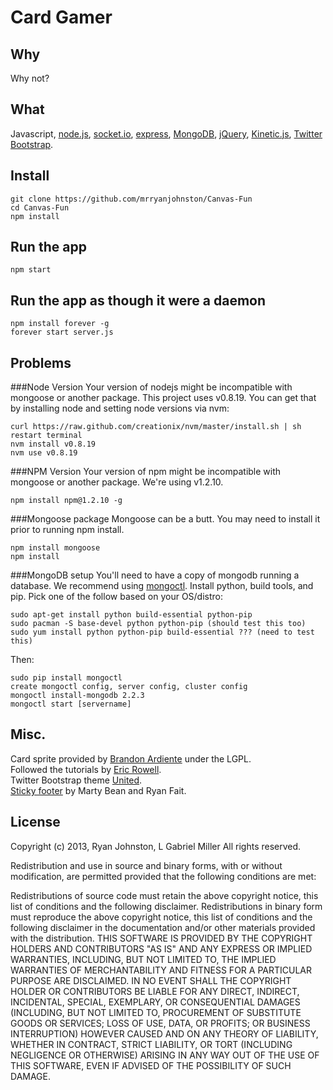 # Card Gamer
## Why
Why not?
## What
Javascript, [node.js](http://www.nodejs.org),
[socket.io](http://www.socket.io),
[express](http://www.expressjs.com),
[MongoDB](http://www.mongodb.org),
[jQuery](http://jquery.com/), 
[Kinetic.js](http://www.kineticjs.com/),
[Twitter Bootstrap](http://twitter.github.io/bootstrap).
## Install

    git clone https://github.com/mrryanjohnston/Canvas-Fun
    cd Canvas-Fun
    npm install

## Run the app

    npm start

## Run the app as though it were a daemon

    npm install forever -g
    forever start server.js

## Problems
###Node Version
Your version of nodejs might be incompatible with mongoose or another package. This project uses v0.8.19. You can get that by installing node and setting node versions via nvm:

    curl https://raw.github.com/creationix/nvm/master/install.sh | sh
    restart terminal
    nvm install v0.8.19
    nvm use v0.8.19

###NPM Version
Your version of npm might be incompatible with mongoose or another package. We're using v1.2.10.

    npm install npm@1.2.10 -g
    
###Mongoose package
Mongoose can be a butt. You may need to install it prior to running npm install.

    npm install mongoose
    npm install
    
###MongoDB setup
You'll need to have a copy of mongodb running a database. We recommend using [mongoctl](http://github.com/mongolab/mongoctl). Install python, build tools, and pip. Pick one of the follow based on your OS/distro:

    sudo apt-get install python build-essential python-pip
    sudo pacman -S base-devel python python-pip (should test this too)
    sudo yum install python python-pip build-essential ??? (need to test this)

Then:

    sudo pip install mongoctl
    create mongoctl config, server config, cluster config
    mongoctl install-mongodb 2.2.3
    mongoctl start [servername]

## Misc.
Card sprite provided by [Brandon Ardiente](http://ardisoft.net/svg-z-cards/) under the LGPL.  
Followed the tutorials by [Eric Rowell](http://www.html5canvastutorials.com/kineticjs/html5-canvas-events-tutorials-introduction-with-kineticjs/).  
Twitter Bootstrap theme [United](http://bootswatch.com/united).  
[Sticky footer](http://twitter.github.io/bootstrap/examples/sticky-footer.html) by Marty Bean and Ryan Fait.

## License
Copyright (c) 2013, Ryan Johnston, L Gabriel Miller
All rights reserved.

Redistribution and use in source and binary forms, with or without modification, are permitted provided that the following conditions are met:

Redistributions of source code must retain the above copyright notice, this list of conditions and the following disclaimer.
Redistributions in binary form must reproduce the above copyright notice, this list of conditions and the following disclaimer in the documentation and/or other materials provided with the distribution.
THIS SOFTWARE IS PROVIDED BY THE COPYRIGHT HOLDERS AND CONTRIBUTORS "AS IS" AND ANY EXPRESS OR IMPLIED WARRANTIES, INCLUDING, BUT NOT LIMITED TO, THE IMPLIED WARRANTIES OF MERCHANTABILITY AND FITNESS FOR A PARTICULAR PURPOSE ARE DISCLAIMED. IN NO EVENT SHALL THE COPYRIGHT HOLDER OR CONTRIBUTORS BE LIABLE FOR ANY DIRECT, INDIRECT, INCIDENTAL, SPECIAL, EXEMPLARY, OR CONSEQUENTIAL DAMAGES (INCLUDING, BUT NOT LIMITED TO, PROCUREMENT OF SUBSTITUTE GOODS OR SERVICES; LOSS OF USE, DATA, OR PROFITS; OR BUSINESS INTERRUPTION) HOWEVER CAUSED AND ON ANY THEORY OF LIABILITY, WHETHER IN CONTRACT, STRICT LIABILITY, OR TORT (INCLUDING NEGLIGENCE OR OTHERWISE) ARISING IN ANY WAY OUT OF THE USE OF THIS SOFTWARE, EVEN IF ADVISED OF THE POSSIBILITY OF SUCH DAMAGE.
